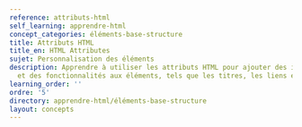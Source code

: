 ```yaml
---
reference: attributs-html
self_learning: apprendre-html
concept_categories: éléments-base-structure
title: Attributs HTML
title_en: HTML Attributes
sujet: Personnalisation des éléments
description: Apprendre à utiliser les attributs HTML pour ajouter des informations
  et des fonctionnalités aux éléments, tels que les titres, les liens et les images.
learning_order: ''
ordre: '5'
directory: apprendre-html/éléments-base-structure
layout: concepts
---
```

